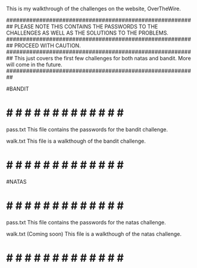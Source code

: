This is my walkthrough of the challenges on the website, OverTheWire.

##########################################################
PLEASE NOTE THIS CONTAINS THE PASSWORDS TO THE CHALLENGES
		AS WELL AS THE SOLUTIONS TO THE PROBLEMS.
##########################################################
				PROCEED WITH CAUTION.
##########################################################
This just covers the first few challenges for both natas
	and bandit. More will come in the future.
##########################################################

#BANDIT
# # # # # # # # # # # # # # #
pass.txt
	This file contains the passwords
	for the bandit challenge.

walk.txt
	This file is a walkthough of the
	bandit challenge.
# # # # # # # # # # # # # # #

#NATAS
# # # # # # # # # # # # # # #
pass.txt
	This file contains the passwords
	for the natas challenge.

walk.txt (Coming soon)
	This file is a walkthough of the
	natas challenge.
# # # # # # # # # # # # # # #
